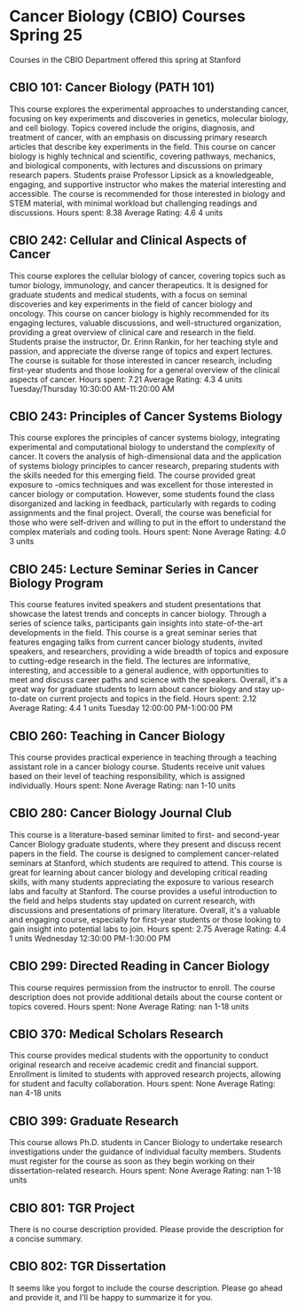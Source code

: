 # Cancer Biology (CBIO) Courses Spring 25 
Courses in the CBIO Department offered this spring at Stanford
 ## CBIO 101: Cancer Biology (PATH 101)
This course explores the experimental approaches to understanding cancer, focusing on key experiments and discoveries in genetics, molecular biology, and cell biology. Topics covered include the origins, diagnosis, and treatment of cancer, with an emphasis on discussing primary research articles that describe key experiments in the field.
This course on cancer biology is highly technical and scientific, covering pathways, mechanics, and biological components, with lectures and discussions on primary research papers. Students praise Professor Lipsick as a knowledgeable, engaging, and supportive instructor who makes the material interesting and accessible. The course is recommended for those interested in biology and STEM material, with minimal workload but challenging readings and discussions.
Hours spent: 8.38
Average Rating: 4.6
4 units
## CBIO 242: Cellular and Clinical Aspects of Cancer
This course explores the cellular biology of cancer, covering topics such as tumor biology, immunology, and cancer therapeutics. It is designed for graduate students and medical students, with a focus on seminal discoveries and key experiments in the field of cancer biology and oncology.
This course on cancer biology is highly recommended for its engaging lectures, valuable discussions, and well-structured organization, providing a great overview of clinical care and research in the field. Students praise the instructor, Dr. Erinn Rankin, for her teaching style and passion, and appreciate the diverse range of topics and expert lectures. The course is suitable for those interested in cancer research, including first-year students and those looking for a general overview of the clinical aspects of cancer.
Hours spent: 7.21
Average Rating: 4.3
4 units
Tuesday/Thursday 10:30:00 AM-11:20:00 AM
## CBIO 243: Principles of Cancer Systems Biology
This course explores the principles of cancer systems biology, integrating experimental and computational biology to understand the complexity of cancer. It covers the analysis of high-dimensional data and the application of systems biology principles to cancer research, preparing students with the skills needed for this emerging field.
The course provided great exposure to -omics techniques and was excellent for those interested in cancer biology or computation. However, some students found the class disorganized and lacking in feedback, particularly with regards to coding assignments and the final project. Overall, the course was beneficial for those who were self-driven and willing to put in the effort to understand the complex materials and coding tools.
Hours spent: None
Average Rating: 4.0
3 units
## CBIO 245: Lecture Seminar Series in Cancer Biology Program
This course features invited speakers and student presentations that showcase the latest trends and concepts in cancer biology. Through a series of science talks, participants gain insights into state-of-the-art developments in the field.
This course is a great seminar series that features engaging talks from current cancer biology students, invited speakers, and researchers, providing a wide breadth of topics and exposure to cutting-edge research in the field. The lectures are informative, interesting, and accessible to a general audience, with opportunities to meet and discuss career paths and science with the speakers. Overall, it's a great way for graduate students to learn about cancer biology and stay up-to-date on current projects and topics in the field.
Hours spent: 2.12
Average Rating: 4.4
1 units
Tuesday 12:00:00 PM-1:00:00 PM
## CBIO 260: Teaching in Cancer Biology
This course provides practical experience in teaching through a teaching assistant role in a cancer biology course. Students receive unit values based on their level of teaching responsibility, which is assigned individually.
Hours spent: None
Average Rating: nan
1-10 units
## CBIO 280: Cancer Biology Journal Club
This course is a literature-based seminar limited to first- and second-year Cancer Biology graduate students, where they present and discuss recent papers in the field. The course is designed to complement cancer-related seminars at Stanford, which students are required to attend.
This course is great for learning about cancer biology and developing critical reading skills, with many students appreciating the exposure to various research labs and faculty at Stanford. The course provides a useful introduction to the field and helps students stay updated on current research, with discussions and presentations of primary literature. Overall, it's a valuable and engaging course, especially for first-year students or those looking to gain insight into potential labs to join.
Hours spent: 2.75
Average Rating: 4.4
1 units
Wednesday 12:30:00 PM-1:30:00 PM
## CBIO 299: Directed Reading in Cancer Biology
This course requires permission from the instructor to enroll. The course description does not provide additional details about the course content or topics covered.
Hours spent: None
Average Rating: nan
1-18 units
## CBIO 370: Medical Scholars Research
This course provides medical students with the opportunity to conduct original research and receive academic credit and financial support. Enrollment is limited to students with approved research projects, allowing for student and faculty collaboration.
Hours spent: None
Average Rating: nan
4-18 units
## CBIO 399: Graduate Research
This course allows Ph.D. students in Cancer Biology to undertake research investigations under the guidance of individual faculty members. Students must register for the course as soon as they begin working on their dissertation-related research.
Hours spent: None
Average Rating: nan
1-18 units
## CBIO 801: TGR Project
There is no course description provided. Please provide the description for a concise summary.
## CBIO 802: TGR Dissertation
It seems like you forgot to include the course description. Please go ahead and provide it, and I'll be happy to summarize it for you.